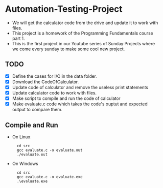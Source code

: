# Automation-Testing-Project

- We will get the calculator code from the drive and update it to work with files.
- This project is a homework of the Programming Fundamentals course part 1.
- This is the first project in our Youtube series of Sunday Projects where we come every sunday to make some cool new project.

## TODO

- [x] Define the cases for I/O in the data folder.
- [x] Download the CodeOfCalculator.
- [x] Update code of calculator and remove the useless print statements
- [x] Update calculator code to work with files.
- [x] Make script to compile and run the code of calculator
- [x] Make evaluate.c code which takes the code's ouptut and expected output to compare them.

## Compile and Run

* On Linux

        cd src
        gcc evaluate.c -o evaluate.out
        ./evaluate.out

* On Windows 

        cd src
        gcc evaluate.c -o evaluate.exe
        .\evaluate.exe